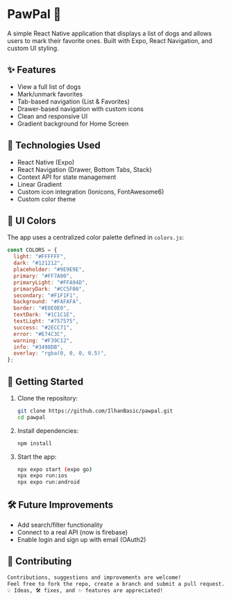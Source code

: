 # PawPal 🐶

A simple React Native application that displays a list of dogs and allows users to mark their favorite ones. Built with Expo, React Navigation, and custom UI styling.

## ✨ Features

- View a full list of dogs
- Mark/unmark favorites
- Tab-based navigation (List & Favorites)
- Drawer-based navigation with custom icons
- Clean and responsive UI
- Gradient background for Home Screen

## 📱 Technologies Used

- React Native (Expo)
- React Navigation (Drawer, Bottom Tabs, Stack)
- Context API for state management
- Linear Gradient
- Custom icon integration (Ionicons, FontAwesome6)
- Custom color theme

## 🎨 UI Colors

The app uses a centralized color palette defined in `colors.js`:

```js
const COLORS = {
  light: "#FFFFFF",
  dark: "#121212",
  placeholder: "#9E9E9E",
  primary: "#FF7A00",
  primaryLight: "#FFA94D",
  primaryDark: "#CC5F00",
  secondary: "#F1F1F1",
  background: "#FAFAFA",
  border: "#E0E0E0",
  textDark: "#1C1C1E",
  textLight: "#757575",
  success: "#2ECC71",
  error: "#E74C3C",
  warning: "#F39C12",
  info: "#3498DB",
  overlay: "rgba(0, 0, 0, 0.5)",
};
```

## 🚀 Getting Started

1. Clone the repository:
   ```bash
   git clone https://github.com/IlhanBasic/pawpal.git
   cd pawpal

2. Install dependencies:
   ```bash
   npm install
   ```

3. Start the app:
   ```bash
   npx expo start (expo go)
   npx expo run:ios
   npx expo run:android
   ```

## 🛠️ Future Improvements

- Add search/filter functionality
- Connect to a real API (now is firebase)
- Enable login and sign up with email (OAuth2)

## 🤝 Contributing
``` bash
Contributions, suggestions and improvements are welcome!  
Feel free to fork the repo, create a branch and submit a pull request.  
💡 Ideas, 🛠️ fixes, and ✨ features are appreciated!
```
